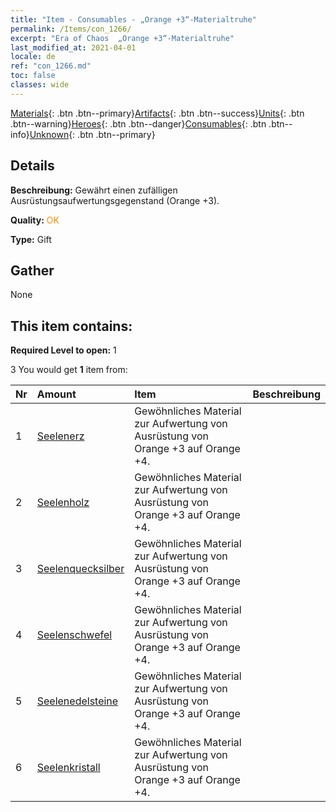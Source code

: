 ```yaml
---
title: "Item - Consumables - „Orange +3“-Materialtruhe"
permalink: /Items/con_1266/
excerpt: "Era of Chaos  „Orange +3“-Materialtruhe"
last_modified_at: 2021-04-01
locale: de
ref: "con_1266.md"
toc: false
classes: wide
---
```

 [Materials](/de/Items/){: .btn .btn--primary}[Artifacts](/de/Items/Artifacts/){: .btn .btn--success}[Units](/de/Items/Units/){: .btn .btn--warning}[Heroes](/de/Items/Heroes/){: .btn .btn--danger}[Consumables](/de/Items/Consumables/){: .btn .btn--info}[Unknown](/de/Items/Unknown/){: .btn .btn--primary}

## Details
 **Beschreibung:** Gewährt einen zufälligen Ausrüstungsaufwertungsgegenstand (Orange +3).

 **Quality:** <span style="color: #FF8C00">OK</span>

 **Type:** Gift

## Gather

  None

## This item contains:

 **Required Level to open:** 1

 3 You would get **1** item  from:

  | Nr | Amount |     Item    | Beschreibung |
  |:---|:-------|:------------|:-----------:|
  | 1 | [Seelenerz](/de/Items/mat_82/) | Gewöhnliches Material zur Aufwertung von Ausrüstung von Orange +3 auf Orange +4. | 
  | 2 | [Seelenholz](/de/Items/mat_83/) | Gewöhnliches Material zur Aufwertung von Ausrüstung von Orange +3 auf Orange +4. | 
  | 3 | [Seelenquecksilber](/de/Items/mat_84/) | Gewöhnliches Material zur Aufwertung von Ausrüstung von Orange +3 auf Orange +4. | 
  | 4 | [Seelenschwefel](/de/Items/mat_85/) | Gewöhnliches Material zur Aufwertung von Ausrüstung von Orange +3 auf Orange +4. | 
  | 5 | [Seelenedelsteine](/de/Items/mat_86/) | Gewöhnliches Material zur Aufwertung von Ausrüstung von Orange +3 auf Orange +4. | 
  | 6 | [Seelenkristall](/de/Items/mat_87/) | Gewöhnliches Material zur Aufwertung von Ausrüstung von Orange +3 auf Orange +4. | 
